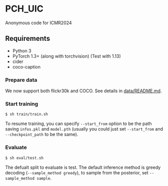 # PCH_UIC
Anonymous code for ICMR2024
## Requirements
- Python 3
- PyTorch 1.3+ (along with torchvision) (Test with 1.13)
- cider
- coco-caption

### Prepare data
We now support both flickr30k and COCO. See details in [data/README.md](data/README.md).

### Start training
```
$ sh train/train.sh 
```
To resume training, you can specify `--start_from` option to be the path saving `infos.pkl` and `model.pth` (usually you could just set `--start_from` and `--checkpoint_path` to be the same).
### Evaluate
```
$ sh eval/test.sh 
```
The defualt split to evaluate is test. The default inference method is greedy decoding (`--sample_method greedy`), to sample from the posterior, set `--sample_method sample`.

